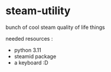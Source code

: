 # steam-utility
 bunch of cool steam quality of life things

needed resources :
- python 3.11
- steamid package 
- a keyboard :D